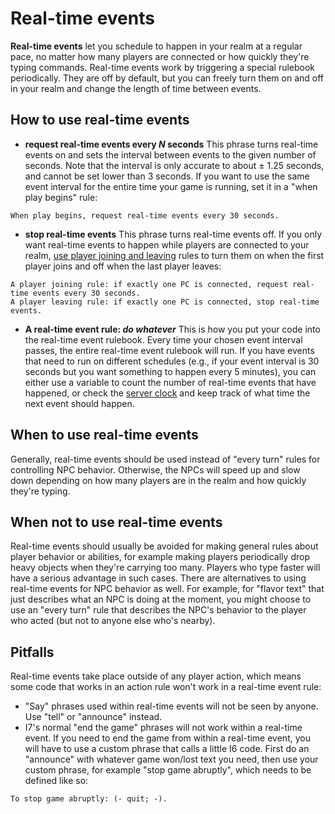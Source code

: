# Real-time events
__Real-time events__ let you schedule to happen in your realm at a regular pace, no matter how many players are connected or how quickly they're typing commands.
Real-time events work by triggering a special rulebook periodically. They are off by default, but you can freely turn them on and off in your realm and change the length of time between events.

## How to use real-time events

* __request real-time events every _N_ seconds__
This phrase turns real-time events on and sets the interval between events to the given number of seconds. Note that the interval is only accurate to about ± 1.25 seconds, and cannot be set lower than 3 seconds.
If you want to use the same event interval for the entire time your game is running, set it in a "when play begins" rule:
```
When play begins, request real-time events every 30 seconds.
```

* __stop real-time events__
This phrase turns real-time events off.
If you only want real-time events to happen while players are connected to your realm, [use player joining and leaving]() rules to turn them on when the first player joins and off when the last player leaves:
```
A player joining rule: if exactly one PC is connected, request real-time events every 30 seconds.
A player leaving rule: if exactly one PC is connected, stop real-time events.
```

* __A real-time event rule: _do whatever___
This is how you put your code into the real-time event rulebook. Every time your chosen event interval passes, the entire real-time event rulebook will run.
If you have events that need to run on different schedules (e.g., if your event interval is 30 seconds but you want something to happen every 5 minutes), you can either use a variable to count the number of real-time events that have happened, or check the [server clock](serverregisters.md) and keep track of what time the next event should happen.

## When to use real-time events

Generally, real-time events should be used instead of "every turn" rules for controlling NPC behavior. Otherwise, the NPCs will speed up and slow down depending on how many players are in the realm and how quickly they're typing.

## When not to use real-time events

Real-time events should usually be avoided for making general rules about player behavior or abilities, for example making players periodically drop heavy objects when they're carrying too many. Players who type faster will have a serious advantage in such cases.
There are alternatives to using real-time events for NPC behavior as well. For example, for "flavor text" that just describes what an NPC is doing at the moment, you might choose to use an "every turn" rule that describes the NPC's behavior to the player who acted (but not to anyone else who's nearby).

## Pitfalls

Real-time events take place outside of any player action, which means some code that works in an action rule won't work in a real-time event rule:
* "Say" phrases used within real-time events will not be seen by anyone. Use "tell" or "announce" instead.
* I7's normal "end the game" phrases will not work within a real-time event. If you need to end the game from within a real-time event, you will have to use a custom phrase that calls a little I6 code. First do an "announce" with whatever game won/lost text you need, then use your custom phrase, for example "stop game abruptly", which needs to be defined like so:
```
To stop game abruptly: (- quit; -).
```